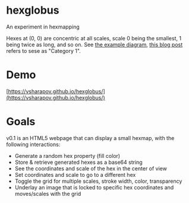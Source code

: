 # hexglobus
An experiment in hexmapping

Hexes at (0, 0) are concentric at all scales, scale 0 being the smallest, 1 being twice as long, and so on. See [the example diagram](hex-scale.svg), [this blog post](https://dqmusings.blogspot.com/2017/03/mapping-with-master-hexes.html) refers to sese as "Category 1". 

# Demo
[https://vsharapov.github.io/hexglobus/](https://vsharapov.github.io/hexglobus/)

# Goals
v0.1 is an HTML5 webpage that can display a small hexmap, with the following interactions:

- Generate a random hex property (fill color)
- Store & retrieve generated hexes as a base64 string
- See the coordinates and scale of the hex in the center of view
- Set coordinates and scale to go to a different hex
- Toggle the grid for multiple scales, stroke width, color, transparency
- Underlay an image that is locked to specific hex coordinates and moves/scales with the grid
